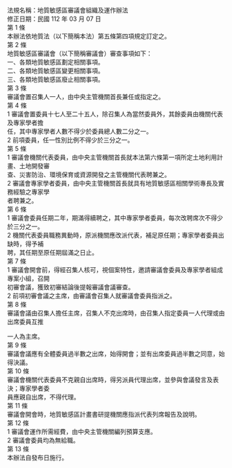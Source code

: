 法規名稱：地質敏感區審議會組織及運作辦法  
修正日期：民國 112 年 03 月 07 日  
第 1 條  
本辦法依地質法（以下簡稱本法）第五條第四項規定訂定之。  
第 2 條  
地質敏感區審議會（以下簡稱審議會）審查事項如下：  
一、各類地質敏感區劃定相關事項。  
二、各類地質敏感區變更相關事項。  
三、各類地質敏感區廢止相關事項。  
第 3 條  
審議會置召集人一人，由中央主管機關首長兼任或指定之。  
第 4 條  
1 審議會置委員十七人至二十五人，除召集人為當然委員外，其餘委員由機關代表及專家學者擔  
任，其中專家學者人數不得少於委員總人數二分之一。  
2 前項委員，任一性別比例不得少於三分之一。  
第 5 條  
1 審議會機關代表委員，由中央主管機關首長就本法第六條第一項所定土地利用計畫、土地開發審  
查、災害防治、環境保育或資源開發之主管機關代表聘兼之。  
2 審議會專家學者委員，由中央主管機關首長就具有地質敏感區相關學術專長及實務經驗之專家學  
者聘兼之。  
第 6 條  
1 審議會委員任期二年，期滿得續聘之，其中專家學者委員，每次改聘席次不得少於三分之一。  
2 機關代表委員職務異動時，原派機關應改派代表，補足原任期；專家學者委員出缺時，得予補  
聘，其任期至原任期屆滿之日止。  
第 7 條  
1 審議會開會前，得經召集人核可，視個案特性，邀請審議會委員及專家學者組成專案小組，召開  
初審會議，獲致初審結論後提報審議會議審查。  
2 前項初審會議之主席，由審議會召集人就審議會委員指派之。  
第 8 條  
審議會議由召集人擔任主席，召集人不克出席時，由召集人指定委員一人代理或由出席委員互推  


一人為主席。  
第 9 條  
審議會議應有全體委員過半數之出席，始得開會；並有出席委員過半數之同意，始得決議。  
第 10 條  
審議會機關代表委員不克親自出席時，得另派員代理出席，並參與會議發言及表決；專家學者委  
員應親自出席，不得代理。  
第 11 條  
審議會開會時，地質敏感區計畫書研提機關應指派代表列席報告及說明。  
第 12 條  
1 審議會運作所需經費，由中央主管機關編列預算支應。  
2 審議會委員均為無給職。  
第 13 條  
本辦法自發布日施行。  


